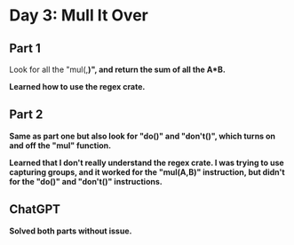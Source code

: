 # Day 3: Mull It Over

## Part 1

Look for all the "mul(<A>,<B>)", and return the sum of all the A*B.

Learned how to use the regex crate.

## Part 2

Same as part one but also look for "do()" and "don't()", which turns on and off the "mul" function.

Learned that I don't really understand the regex crate.
I was trying to use capturing groups, and it worked for the "mul(A,B)" instruction, but didn't for the "do()" and "don't()" instructions.

## ChatGPT

Solved both parts without issue.